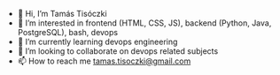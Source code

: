 - 👋 Hi, I’m Tamás Tisóczki
- 👀 I’m interested in frontend (HTML, CSS, JS), backend (Python, Java, PostgreSQL), bash, devops
- 🌱 I’m currently learning devops engineering
- 💞️ I’m looking to collaborate on devops related subjects
- 📫 How to reach me tamas.tisoczki@gmail.com

<!---
Tomi666/Tomi666 is a ✨ special ✨ repository because its `README.md` (this file) appears on your GitHub profile.
You can click the Preview link to take a look at your changes.
--->
